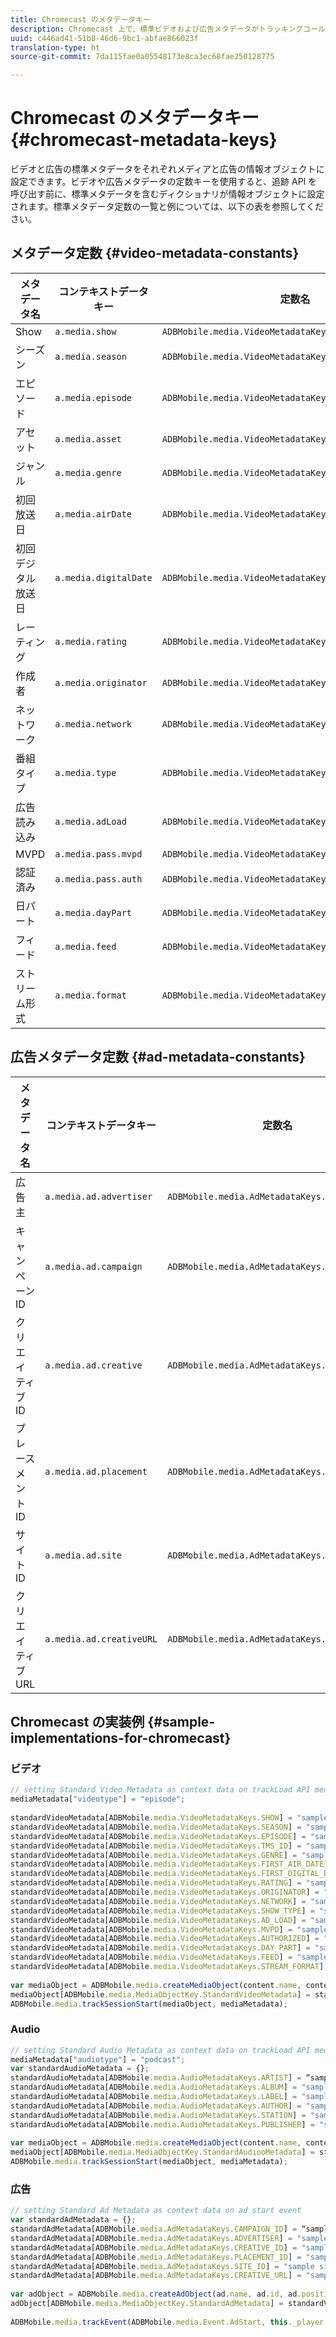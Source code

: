 ```yaml
---
title: Chromecast のメタデータキー
description: Chromecast 上で、標準ビデオおよび広告メタデータがトラッキングコールで送信されるようにする設定を説明します。
uuid: c446ad41-51b8-46d6-9bc1-abfae866023f
translation-type: ht
source-git-commit: 7da115fae0a05548173e8ca3ec68fae250128775

---
```



# Chromecast のメタデータキー {#chromecast-metadata-keys}

ビデオと広告の標準メタデータをそれぞれメディアと広告の情報オブジェクトに設定できます。ビデオや広告メタデータの定数キーを使用すると、追跡 API を呼び出す前に、標準メタデータを含むディクショナリが情報オブジェクトに設定されます。標準メタデータ定数の一覧と例については、以下の表を参照してください。

## メタデータ定数 {#video-metadata-constants}

| メタデータ名 | コンテキストデータキー | 定数名 |
| --- | --- | --- |
| Show | `a.media.show` | `ADBMobile.media.VideoMetadataKeys.SHOW` |
| シーズン | `a.media.season` | `ADBMobile.media.VideoMetadataKeys.SEASON` |
| エピソード | `a.media.episode` | `ADBMobile.media.VideoMetadataKeys.EPISODE` |
| アセット | `a.media.asset` | `ADBMobile.media.VideoMetadataKeys.TMS_ID` |
| ジャンル | `a.media.genre` | `ADBMobile.media.VideoMetadataKeys.GENRE` |
| 初回放送日 | `a.media.airDate` | `ADBMobile.media.VideoMetadataKeys.FIRST_AIR_DATE` |
| 初回デジタル放送日 | `a.media.digitalDate` | `ADBMobile.media.VideoMetadataKeys.FIRST_DIGITAL_DATE` |
| レーティング | `a.media.rating` | `ADBMobile.media.VideoMetadataKeys.RATING` |
| 作成者 | `a.media.originator` | `ADBMobile.media.VideoMetadataKeys.ORIGINATOR` |
| ネットワーク | `a.media.network` | `ADBMobile.media.VideoMetadataKeys.NETWORK` |
| 番組タイプ | `a.media.type` | `ADBMobile.media.VideoMetadataKeys.SHOW_TYPE` |
| 広告読み込み | `a.media.adLoad` | `ADBMobile.media.VideoMetadataKeys.AD_LOAD` |
| MVPD | `a.media.pass.mvpd` | `ADBMobile.media.VideoMetadataKeys.MVPD` |
| 認証済み | `a.media.pass.auth` | `ADBMobile.media.VideoMetadataKeys.AUTHORIZED` |
| 日パート | `a.media.dayPart` | `ADBMobile.media.VideoMetadataKeys.DAY_PART` |
| フィード | `a.media.feed` | `ADBMobile.media.VideoMetadataKeys.FEED` |
| ストリーム形式 | `a.media.format` | `ADBMobile.media.VideoMetadataKeys.STREAM_FORMAT` |

## 広告メタデータ定数 {#ad-metadata-constants}

| メタデータ名 | コンテキストデータキー | 定数名 |
| --- | --- | --- |
| 広告主 | `a.media.ad.advertiser` | `ADBMobile.media.AdMetadataKeys.ADVERTISER` |
| キャンペーン ID | `a.media.ad.campaign` | `ADBMobile.media.AdMetadataKeys.CAMPAIGN_ID` |
| クリエイティブ ID | `a.media.ad.creative` | `ADBMobile.media.AdMetadataKeys.CREATIVE_ID` |
| プレースメント ID | `a.media.ad.placement` | `ADBMobile.media.AdMetadataKeys.PLACEMENT_ID` |
| サイト ID | `a.media.ad.site` | `ADBMobile.media.AdMetadataKeys.SITE_ID` |
| クリエイティブ URL | `a.media.ad.creativeURL` | `ADBMobile.media.AdMetadataKeys.CREATIVE_URL` |

## Chromecast の実装例 {#sample-implementations-for-chromecast}

### ビデオ

```js
// setting Standard Video Metadata as context data on trackLoad API mediaContextData = { } 
mediaMetadata["videotype"] = "episode"; 
 
standardVideoMetadata[ADBMobile.media.VideoMetadataKeys.SHOW] = "sample show"; 
standardVideoMetadata[ADBMobile.media.VideoMetadataKeys.SEASON] = "sample season"; 
standardVideoMetadata[ADBMobile.media.VideoMetadataKeys.EPISODE] = "sample episode"; 
standardVideoMetadata[ADBMobile.media.VideoMetadataKeys.TMS_ID] = "sample tms_id"; 
standardVideoMetadata[ADBMobile.media.VideoMetadataKeys.GENRE] = "sample genre"; 
standardVideoMetadata[ADBMobile.media.VideoMetadataKeys.FIRST_AIR_DATE] = "sample first_air_date"; 
standardVideoMetadata[ADBMobile.media.VideoMetadataKeys.FIRST_DIGITAL_DATE] = "sample first_digital_date"; 
standardVideoMetadata[ADBMobile.media.VideoMetadataKeys.RATING] = "sample rating"; 
standardVideoMetadata[ADBMobile.media.VideoMetadataKeys.ORIGINATOR] = "sample originator"; 
standardVideoMetadata[ADBMobile.media.VideoMetadataKeys.NETWORK] = "sample network"; 
standardVideoMetadata[ADBMobile.media.VideoMetadataKeys.SHOW_TYPE] = "sample show type"; 
standardVideoMetadata[ADBMobile.media.VideoMetadataKeys.AD_LOAD] = "sample ad load"; 
standardVideoMetadata[ADBMobile.media.VideoMetadataKeys.MVPD] = "sample mvpd"; 
standardVideoMetadata[ADBMobile.media.VideoMetadataKeys.AUTHORIZED] = "sample authorized"; 
standardVideoMetadata[ADBMobile.media.VideoMetadataKeys.DAY_PART] = "sample day_part"; 
standardVideoMetadata[ADBMobile.media.VideoMetadataKeys.FEED] = "sample feed"; 
standardVideoMetadata[ADBMobile.media.VideoMetadataKeys.STREAM_FORMAT] = "sample format"; 
 
var mediaObject = ADBMobile.media.createMediaObject(content.name, content.id, content.length, content.streamType); 
mediaObject[ADBMobile.media.MediaObjectKey.StandardVideoMetadata] = standardVideoMetadata; 
ADBMobile.media.trackSessionStart(mediaObject, mediaMetadata); 
```

### Audio

```js
// setting Standard Audio Metadata as context data on trackLoad API mediaContextData = { } 
mediaMetadata["audiotype"] = "podcast"; 
var standardAudioMetadata = {}; 
standardAudioMetadata[ADBMobile.media.AudioMetadataKeys.ARTIST] = “sample artist”; 
standardAudioMetadata[ADBMobile.media.AudioMetadataKeys.ALBUM] = "sample album" ; 
standardAudioMetadata[ADBMobile.media.AudioMetadataKeys.LABEL] = "sample label"; 
standardAudioMetadata[ADBMobile.media.AudioMetadataKeys.AUTHOR] = "sample author" ; 
standardAudioMetadata[ADBMobile.media.AudioMetadataKeys.STATION] = "sample station " ; 
standardAudioMetadata[ADBMobile.media.AudioMetadataKeys.PUBLISHER] = "sample publisher"; 
 
var mediaObject = ADBMobile.media.createMediaObject(content.name, content.id, content.length, content.streamType, content.mediaType); 
mediaObject[ADBMobile.media.MediaObjectKey.StandardAudiooMetadata] = standardAudiooMetadata; 
ADBMobile.media.trackSessionStart(mediaObject, mediaMetadata); 
```

### 広告

```js
// setting Standard Ad Metadata as context data on ad start event 
var standardAdMetadata = {}; 
standardAdMetadata[ADBMobile.media.AdMetadataKeys.CAMPAIGN_ID] = “sample campaign”; 
standardAdMetadata[ADBMobile.media.AdMetadataKeys.ADVERTISER] = "sample advertiser" ; 
standardAdMetadata[ADBMobile.media.AdMetadataKeys.CREATIVE_ID] = "sample creativeid"; 
standardAdMetadata[ADBMobile.media.AdMetadataKeys.PLACEMENT_ID] = "sample placement id" ; 
standardAdMetadata[ADBMobile.media.AdMetadataKeys.SITE_ID] = "sample site id" ; 
standardAdMetadata[ADBMobile.media.AdMetadataKeys.CREATIVE_URL] = "sample creative url"; 
 
var adObject = ADBMobile.media.createAdObject(ad.name, ad.id, ad.position, ad.length); 
adObject[ADBMobile.media.MediaObjectKey.StandardAdMetadata] = standardVideoMetadata; 
 
ADBMobile.media.trackEvent(ADBMobile.media.Event.AdStart, this._player.getAdInfo(), adContextData);
```

